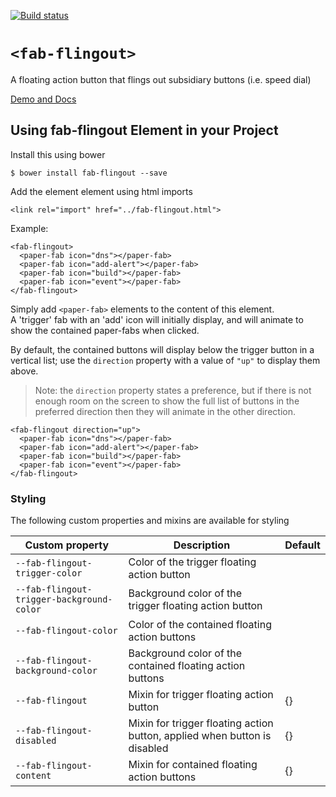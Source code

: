 [![Build status](https://travis-ci.org/davehorton/fab-flingout.svg?branch=master)](https://travis-ci.org/davehorton/fab-flingout)

# `<fab-flingout>`

A floating action button that flings out subsidiary buttons (i.e. speed dial)

[Demo and Docs](https://davehorton.github.io/fab-flingout)

## Using **fab-flingout** Element in your Project

Install this using bower

```
$ bower install fab-flingout --save
```

Add the element element using html imports

```
<link rel="import" href="../fab-flingout.html">
```

Example:
```    
<fab-flingout>
  <paper-fab icon="dns"></paper-fab>
  <paper-fab icon="add-alert"></paper-fab>
  <paper-fab icon="build"></paper-fab>
  <paper-fab icon="event"></paper-fab>
</fab-flingout>
```

Simply add `<paper-fab>` elements to the content of this element.  
A 'trigger' fab with an 'add' icon will initially display, and will animate to show the contained paper-fabs when clicked.

By default, the contained buttons will display below the trigger button in a vertical list; use the `direction` property with a value of `"up"` to display them above.

> Note: the `direction` property states a preference, but if there is not enough room on the screen to show the full list of buttons in the preferred direction then they will animate in the other direction.

```    
<fab-flingout direction="up">
  <paper-fab icon="dns"></paper-fab>
  <paper-fab icon="add-alert"></paper-fab>
  <paper-fab icon="build"></paper-fab>
  <paper-fab icon="event"></paper-fab>
</fab-flingout>
```


### Styling
The following custom properties and mixins are available for styling

Custom property | Description | Default
----------------|-------------|----------
`--fab-flingout-trigger-color` |  Color of the trigger floating action button |
`--fab-flingout-trigger-background-color` |  Background color of the trigger floating action button |
`--fab-flingout-color` |  Color of the contained floating action buttons |
`--fab-flingout-background-color` |  Background color of the contained floating action buttons |
`--fab-flingout` | Mixin for trigger floating action button | {}
`--fab-flingout-disabled` | Mixin for trigger floating action button, applied when button is disabled | {}
`--fab-flingout-content` | Mixin for contained floating action buttons | {}
